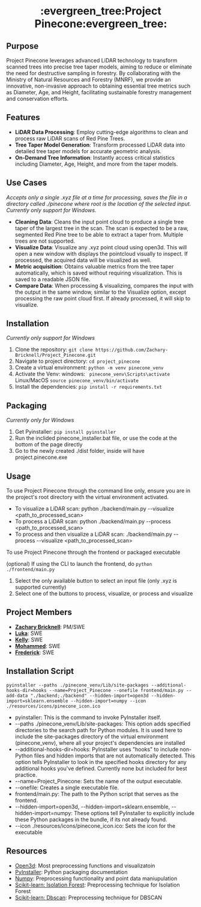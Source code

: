 <h1 align="center">
  :evergreen_tree:Project Pinecone:evergreen_tree:
</h1>

## Purpose
Project Pinecone leverages advanced LiDAR technology to transform scanned trees into precise tree taper models, aiming to reduce or eliminate the need for destructive sampling in forestry. By collaborating with the Ministry of Natural Resources and Forestry (MNRF), we provide an innovative, non-invasive approach to obtaining essential tree metrics such as Diameter, Age, and Height, facilitating sustainable forestry management and conservation efforts.

## Features
- **LiDAR Data Processing**: Employ cutting-edge algorithms to clean and process raw LiDAR scans of Red Pine Trees.
- **Tree Taper Model Generation**: Transform processed LiDAR data into detailed tree taper models for accurate geometric analysis.
- **On-Demand Tree Information**: Instantly access critical statistics including Diameter, Age, Height, and more from the taper models.

## Use Cases
*Accepts only a single .xyz file at a time for processing, saves the file in a directory called ./pinecone where root is the location of the selected input. Currently only support for Windows.*
- **Cleaning Data**: Cleans the input point cloud to produce a single tree taper of the largest tree in the scan. The scan is expected to be a raw, segmented Red Pine tree to be able to extract a taper from. Multiple trees are not supported.
- **Visualize Data**: Visualize any .xyz point cloud using open3d. This will open a new window with displays the pointcloud visually to inspect. If processed, the acquired data will be visualized as well.
- **Metric acquisition**: Obtains valuable metrics from the tree taper automatically, which is saved without requiring visualization. This is saved to a readable JSON file.
- **Compare Data**: When processing & visualizing, compares the input with the output in the same window, similar to the Visualize option, except processing the raw point cloud first. If already processed, it will skip to visualize. 

## Installation
*Currently only support for Windows*
1. Clone the repository: ```git clone https://github.com/Zachary-Bricknell/Project_Pinecone.git```
2. Navigate to project directory: ```cd project_pinecone```
3. Create a virtual environment: ```python -m venv pinecone_venv```
4. Activate the Venv:  windows: ``` pinecone_venv\Scripts\activate``` Linux/MacOS ```source pinecone_venv/bin/activate```
5. Install the dependencies: ```pip install -r requirements.txt```

## Packaging
*Currently only for Windows*
1. Get Pyinstaller: ```pip install pyinstaller```
2. Run the inclided pinecone_installer.bat file, or use the code at the bottom of the page directly
4. Go to the newly created ./dist folder, inside will have project.pinecone.exe


## Usage
To use Project Pinecone through the command line only, ensure you are in the project's root directory with the virtual environment activated.

- To visualize a LiDAR scan: python ./backend/main.py --visualize <path_to_processed_scan>
- To process a LiDAR scan: python ./backend/main.py --process <path_to_processed_scan>
- To process and then visualize a LiDAR scan: ./backend/main.py --process --visualize <path_to_processed_scan>

To use Project Pinecone through the frontend or packaged executable

(optional) If using the CLI to launch the frontend, do ```python ./frontend/main.py```
1. Select the only available button to select an input file (only .xyz is supported currently)
2. Select one of the buttons to process, visualize, or process and visualize


## Project Members

- **[Zachary Bricknell](https://github.com/Zachary-Bricknell)**: PM/SWE
- **[Luka](https://github.com/lukanikolaisvili)**: SWE
- **[Kelly](https://github.com/kelly)**: SWE
- **[Mohammed](https://github.com/Mohammed)**: SWE
- **[Frederick](https://github.com/Frederick)**: SWE


## Installation Script

```pyinstaller --paths ./pinecone_venv/Lib/site-packages --additional-hooks-dir=hooks --name=Project_Pinecone --onefile frontend/main.py --add-data "./backend;./backend" --hidden-import=open3d --hidden-import=sklearn.ensemble --hidden-import=numpy --icon ./resources/icons/pinecone_icon.ico```

- pyinstaller: This is the command to invoke PyInstaller itself.
- --paths ./pinecone_venv/Lib/site-packages: This option adds specified directories to the search path for Python modules. It is used here to include the site-packages directory of the virtual environment (pinecone_venv), where all your project's dependencies are installed
- --additional-hooks-dir=hooks: PyInstaller uses "hooks" to include non-Python files and hidden imports that are not automatically detected. This option tells PyInstaller to look in the specified hooks directory for any additional hooks you've defined. Currently none but included for best practice. 
- --name=Project_Pinecone: Sets the name of the output executable. 
- --onefile: Creates a single executable file. 
- frontend/main.py: The path to the Python script that serves as the frontend. 
- --hidden-import=open3d, --hidden-import=sklearn.ensemble, --hidden-import=numpy: These options tell PyInstaller to explicitly include these Python packages in the bundle, if its not already found.
- --icon ./resources/icons/pinecone_icon.ico: Sets the icon for the executable



## Resources
- [Open3d](https://www.open3d.org/docs/release/introduction.html): Most preprocessing functions and visualizatoin
- [PyInstaller](https://pyinstaller.org/en/stable/): Python packaging documentation
- [Numpy](https://numpy.org/doc/stable/search.html?q=cluster): Preprocessing functionality and point data maniupulation
- [Scikit-learn: Isolation Forest](https://scikit-learn.org/stable/modules/generated/sklearn.ensemble.IsolationForest.html): Preprocessing technique for Isolation Forest
- [Scikit-learn: Dbscan](https://scikit-learn.org/stable/modules/generated/sklearn.cluster.DBSCAN.html): Preprocessing technique for DBSCAN
